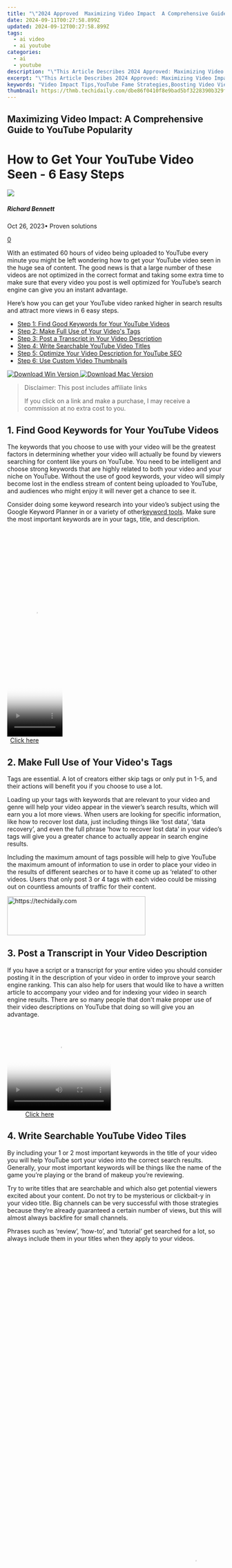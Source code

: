 ```yaml
---
title: "\"2024 Approved  Maximizing Video Impact  A Comprehensive Guide to YouTube Popularity\""
date: 2024-09-11T00:27:58.899Z
updated: 2024-09-12T00:27:58.899Z
tags:
  - ai video
  - ai youtube
categories:
  - ai
  - youtube
description: "\"This Article Describes 2024 Approved: Maximizing Video Impact: A Comprehensive Guide to YouTube Popularity\""
excerpt: "\"This Article Describes 2024 Approved: Maximizing Video Impact: A Comprehensive Guide to YouTube Popularity\""
keywords: "Video Impact Tips,YouTube Fame Strategies,Boosting Video Views,YouTube Content Growth,Enhancing Video Popularity,Video Engagement Techniques,Increasing Video Reach"
thumbnail: https://thmb.techidaily.com/dbe86f0410f8e9bad5bf3228390b329f698cfe445d25a553d85696ff0b2a85a2.jpg
---
```


## Maximizing Video Impact: A Comprehensive Guide to YouTube Popularity

# How to Get Your YouTube Video Seen - 6 Easy Steps

![](https://images.wondershare.com/filmora/article-images/richard-bennett.jpg)

##### Richard Bennett

 Oct 26, 2023• Proven solutions

[0](#commentsBoxSeoTemplate)

With an estimated 60 hours of video being uploaded to YouTube every minute you might be left wondering how to get your YouTube video seen in the huge sea of content. The good news is that a large number of these videos are not optimized in the correct format and taking some extra time to make sure that every video you post is well optimized for YouTube’s search engine can give you an instant advantage.

Here’s how you can get your YouTube video ranked higher in search results and attract more views in 6 easy steps.

* [Step 1: Find Good Keywords for Your YouTube Videos](#one)
* [Step 2: Make Full Use of Your Video's Tags](#two)
* [Step 3: Post a Transcript in Your Video Description](#three)
* [Step 4: Write Searchable YouTube Video Titles](#four)
* [Step 5: Optimize Your Video Description for YouTube SEO](#five)
* [Step 6: Use Custom Video Thumbnails](#six)

[![Download Win Version](https://images.wondershare.com/filmora/guide/download-btn-win.jpg) ](https://tools.techidaily.com/wondershare/filmora/download/) [![Download Mac Version](https://images.wondershare.com/filmora/guide/download-btn-mac.jpg) ](https://tools.techidaily.com/wondershare/filmora/download/)


>  Disclaimer: This post includes affiliate links
>
>  If you click on a link and make a purchase, I may receive a commission at no extra cost to you.
>



## 1\. Find Good Keywords for Your YouTube Videos

The keywords that you choose to use with your video will be the greatest factors in determining whether your video will actually be found by viewers searching for content like yours on YouTube. You need to be intelligent and choose strong keywords that are highly related to both your video and your niche on YouTube. Without the use of good keywords, your video will simply become lost in the endless stream of content being uploaded to YouTube, and audiences who might enjoy it will never get a chance to see it.

Consider doing some keyword research into your video’s subject using the Google Keyword Planner in or a variety of other[keyword tools](https://tools.techidaily.com/wondershare/filmora/download/). Make sure the most important keywords are in your tags, title, and description.





<!-- affiliate ads begin -->
<span id="1975562">
					<video width="128" height="480" style="cursor:pointer"
           poster="//a.impactradius-go.com/display-clicktoplayimage/1975562.png"
           onclick="if(!this.playClicked){this.play();this.setAttribute('controls',true);this.playClicked=true;}">
	   <source src="//a.impactradius-go.com/display-ad/22993-1975562">
	   <img src="//a.impactradius-go.com/display-clicktoplayimage/1975562.png" style="border: none; height: 100%; width: 100%; object-fit: contain">
	</video>
	<div style="width:80px;text-align:center"><a href="javascript:window.open(decodeURIComponent('https%3A%2F%2Fhomestyler.sjv.io%2Fc%2F5597632%2F1975562%2F22993'), '_blank');void(0);">Click here</a></div>
</span>
<img height="0" width="0" src="https://imp.pxf.io/i/5597632/1975562/22993" style="position:absolute;visibility:hidden;" border="0" />
<!-- affiliate ads end -->




## 2\. Make Full Use of Your Video's Tags

Tags are essential. A lot of creators either skip tags or only put in 1-5, and their actions will benefit you if you choose to use a lot.

Loading up your tags with keywords that are relevant to your video and genre will help your video appear in the viewer’s search results, which will earn you a lot more views. When users are looking for specific information, like how to recover lost data, just including things like ‘lost data’, ‘data recovery’, and even the full phrase ‘how to recover lost data’ in your video’s tags will give you a greater chance to actually appear in search engine results.

Including the maximum amount of tags possible will help to give YouTube the maximum amount of information to use in order to place your video in the results of different searches or to have it come up as ‘related’ to other videos. Users that only post 3 or 4 tags with each video could be missing out on countless amounts of traffic for their content.





<!-- affiliate ads begin -->
<a href="https://wigfever.sjv.io/c/5597632/2014853/22899" target="_top" id="2014853">
  <img src="//a.impactradius-go.com/display-ad/22899-2014853" border="0" alt="https://techidaily.com" width="320" height="90"/>
</a>
<img height="0" width="0" src="https://wigfever.sjv.io/i/5597632/2014853/22899" style="position:absolute;visibility:hidden;" border="0" />
<!-- affiliate ads end -->




## 3\. Post a Transcript in Your Video Description

If you have a script or a transcript for your entire video you should consider posting it in the description of your video in order to improve your search engine ranking. This can also help for users that would like to have a written article to accompany your video and for indexing your video in search engine results. There are so many people that don't make proper use of their video descriptions on YouTube that doing so will give you an advantage.





<!-- affiliate ads begin -->
<span id="1265663">
					<video width="240" height="200" style="cursor:pointer"
           poster="//a.impactradius-go.com/display-clicktoplayimage/1265663.png"
           onclick="if(!this.playClicked){this.play();this.setAttribute('controls',true);this.playClicked=true;}">
	   <source src="//a.impactradius-go.com/display-ad/4482-1265663">
	   <img src="//a.impactradius-go.com/display-clicktoplayimage/1265663.png" style="border: none; height: 100%; width: 100%; object-fit: contain">
	</video>
	<div style="width:150px;text-align:center"><a href="javascript:window.open(decodeURIComponent('https%3A%2F%2Fmartinic.evyy.net%2Fc%2F5597632%2F1265663%2F4482'), '_blank');void(0);">Click here</a></div>
</span>
<img height="0" width="0" src="https://imp.pxf.io/i/5597632/1265663/4482" style="position:absolute;visibility:hidden;" border="0" />
<!-- affiliate ads end -->




## 4\. Write Searchable YouTube Video Tiles

By including your 1 or 2 most important keywords in the title of your video you will help YouTube sort your video into the correct search results. Generally, your most important keywords will be things like the name of the game you’re playing or the brand of makeup you’re reviewing.

Try to write titles that are searchable and which also get potential viewers excited about your content. Do not try to be mysterious or clickbait-y in your video title. Big channels can be very successful with those strategies because they’re already guaranteed a certain number of views, but this will almost always backfire for small channels.

Phrases such as ‘review’, ‘how-to’, and ‘tutorial’ get searched for a lot, so always include them in your titles when they apply to your videos.





<!-- affiliate ads begin -->
<span id="1531882">
					<video width="864" height="1536" style="cursor:pointer"
           poster="//a.impactradius-go.com/display-clicktoplayimage/1531882.png"
           onclick="if(!this.playClicked){this.play();this.setAttribute('controls',true);this.playClicked=true;}">
	   <source src="//a.impactradius-go.com/display-ad/16446-1531882">
	   <img src="//a.impactradius-go.com/display-clicktoplayimage/1531882.png" style="border: none; height: 100%; width: 100%; object-fit: contain">
	</video>
	<div style="width:540px;text-align:center"><a href="javascript:window.open(decodeURIComponent('https%3A%2F%2Flaganoo.pxf.io%2Fc%2F5597632%2F1531882%2F16446'), '_blank');void(0);">Click here</a></div>
</span>
<img height="0" width="0" src="https://imp.pxf.io/i/5597632/1531882/16446" style="position:absolute;visibility:hidden;" border="0" />
<!-- affiliate ads end -->




## 5\. Optimize your Video Description for YouTube SEO

Video descriptions should generally include around 4000 characters (about 900 words) in which you describe the content of your YouTube video, include important keywords, provide links to your other social media accounts, and ask viewers to subscribe. Using up all the space in your description is a good way to ensure you’re getting the maximum search value out of it.

If you use a lot of products in your videos (i.e. you make cooking videos, so your favorite frying pan is in a lot of shots) then it is a good idea to look into affiliate programs. Amazon has one of the best. If you become an affiliate you can post links to the products you use in your video description and, if a viewer follows one and buys something (even if it’s not the thing you liked to) you’ll earn a commission. This won’t help you with search rankings, but it’s a nice bonus.





<!-- affiliate ads begin -->
<a href="https://appsumo.8odi.net/c/5597632/2123727/7443" target="_top" id="2123727">
  <img src="//a.impactradius-go.com/display-ad/7443-2123727" border="0" alt="https://techidaily.com" width="728" height="90"/>
</a>
<img height="0" width="0" src="https://appsumo.8odi.net/i/5597632/2123727/7443" style="position:absolute;visibility:hidden;" border="0" />
<!-- affiliate ads end -->




## 6\. Use Custom Video Thumbnails

A [custom thumbnail](https://tools.techidaily.com/wondershare/filmora/download/) is an excellent way to make your videos stand out ([check out these awesome thumbnail makers](https://tools.techidaily.com/wondershare/filmora/download/)). A good thumbnail is its own piece of quality, customized, visual content that has the power to draw in audiences from search engine results. Make sure to take thumbnail-specific photos and perfect those images with text and graphics in Photoshop or a free alternative like Canva.

Custom thumbnails come with new metadata for your video and they can often be indexed in Google image searches along with the video content that you create. This means that you will have access to a text search via Google (your video title and description), video searches via Google, a video search via YouTube, and an image search via Google too.

In order to[create a thumbnail that stands out](https://tools.techidaily.com/wondershare/filmora/download/) and attracts more views, you should first search for your video’s title on YouTube and see what kinds of thumbnails come up. You want your thumbnail to be enough like the results that viewers recognize it as being on the same topic, and different enough that it doesn’t fade into the crowd (a good strategy is to use a splash of color the other creators haven’t included).

If you are interested in generating more traffic to any YouTube video be sure to follow these 6 steps for how to get your YouTube video seen (and check out [4 more here!](https://tools.techidaily.com/wondershare/filmora/download/)).

![author avatar](https://images.wondershare.com/filmora/article-images/richard-bennett.jpg)





<!-- affiliate ads begin -->
<a href="https://unicoeye.pxf.io/c/5597632/2134495/18498" target="_top" id="2134495">
  <img src="//a.impactradius-go.com/display-ad/18498-2134495" border="0" alt="https://techidaily.com" width="728" height="90"/>
</a>
<img height="0" width="0" src="https://unicoeye.pxf.io/i/5597632/2134495/18498" style="position:absolute;visibility:hidden;" border="0" />
<!-- affiliate ads end -->




Richard Bennett

Richard Bennett is a writer and a lover of all things video.

Follow @Richard Bennett


<ins class="adsbygoogle"
     style="display:block"
     data-ad-format="autorelaxed"
     data-ad-client="ca-pub-7571918770474297"
     data-ad-slot="1223367746"></ins>



<ins class="adsbygoogle"
     style="display:block"
     data-ad-client="ca-pub-7571918770474297"
     data-ad-slot="8358498916"
     data-ad-format="auto"
     data-full-width-responsive="true"></ins>





<span class="atpl-alsoreadstyle">Also read:</span>
<div><ul>
<li><a href="https://facebook-record-videos.techidaily.com/new-2024-approved-discovering-the-secrets-of-asmr-media/"><u>[New] 2024 Approved Discovering the Secrets of ASMR Media</u></a></li>
<li><a href="https://youtube-sure.techidaily.com/iscovering-beyond-vidcon-key-youtube-occasions/"><u>[New] Discovering Beyond VidCon Key Youtube Occasions</u></a></li>
<li><a href="https://youtube-sure.techidaily.com/nchanting-viewers-the-art-of-crafting-engaging-youtube-description-templates-for-2024/"><u>[New] Enchanting Viewers The Art of Crafting Engaging YouTube Description Templates for 2024</u></a></li>
<li><a href="https://youtube-sure.techidaily.com/xpert-list-of-websites-ease-up-on-youtube-videos-and-templates-for-2024/"><u>[New] Expert List of Websites Ease Up on Youtube Videos and Templates for 2024</u></a></li>
<li><a href="https://youtube-sure.techidaily.com/ash-tags-that-catapult-you-to-6k-views-on-youtube/"><u>[New] Hash Tags That Catapult You to 6K Views on YouTube</u></a></li>
<li><a href="https://youtube-sure.techidaily.com/ow-to-spot-and-secure-top-monetization-potential/"><u>[New] How to Spot and Secure Top Monetization Potential</u></a></li>
<li><a href="https://youtube-sure.techidaily.com/n-2024-harnessing-youtubes-power-for-maximum-earnings-via-adsense/"><u>[New] In 2024, Harnessing YouTube's Power for Maximum Earnings via AdSense</u></a></li>
<li><a href="https://youtube-sure.techidaily.com/uick-youtube-revenue-assessments-available-for-2024/"><u>[New] Quick YouTube Revenue Assessments Available for 2024</u></a></li>
<li><a href="https://article-helps.techidaily.com/new-the-art-of-engaging-viewers-alive-in-the-age-of-virtual-gatherings/"><u>[New] The Art of Engaging Viewers Alive in the Age of Virtual Gatherings</u></a></li>
<li><a href="https://youtube-sure.techidaily.com/ed-2024-approved-audiovisual-virtuoso-capturing-emotion-in-harmony/"><u>[Updated] 2024 Approved Audiovisual Virtuoso Capturing Emotion in Harmony</u></a></li>
<li><a href="https://youtube-sure.techidaily.com/ed-2024-approved-mastering-the-art-of-discovering-elusive-youtube-videos/"><u>[Updated] 2024 Approved Mastering the Art of Discovering Elusive YouTube Videos</u></a></li>
<li><a href="https://youtube-sure.techidaily.com/ed-achieving-success-in-your-youtube-endeavours-a-step-by-step-blueprint-for-2024/"><u>[Updated] Achieving Success in Your YouTube Endeavours A Step-by-Step Blueprint for 2024</u></a></li>
<li><a href="https://youtube-sure.techidaily.com/ed-breakdown-of-youtubes-money-making-mechanisms-cpm/"><u>[Updated] Breakdown of YouTube’s Money-Making Mechanisms (CPM)</u></a></li>
<li><a href="https://youtube-sure.techidaily.com/ed-cross-media-content-flow-from-youtube-to-thirtyplus-others-for-2024/"><u>[Updated] Cross-Media Content Flow From YouTube to Thirty+ Others for 2024</u></a></li>
<li><a href="https://youtube-sure.techidaily.com/ed-in-2024-breaking-the-mold-pushing-a-video-into-hot-water/"><u>[Updated] In 2024, Breaking the Mold Pushing a Video Into Hot Water</u></a></li>
<li><a href="https://screen-recording.techidaily.com/updated-in-2024-mastering-minecraft-recording-on-mac-a-step-by-step-guide/"><u>[Updated] In 2024, Mastering Minecraft Recording on Mac A Step-by-Step Guide</u></a></li>
<li><a href="https://youtube-sure.techidaily.com/ed-in-2024-top-10-youtube-business-channels-and-how-to-create-one-easily/"><u>[Updated] In 2024, Top 10 YouTube Business Channels and How to Create One Easily</u></a></li>
<li><a href="https://on-screen-recording.techidaily.com/2024-approved-how-to-record-a-voice-over-for-a-video/"><u>2024 Approved How To Record A Voice Over For A Video</u></a></li>
<li><a href="https://win11.techidaily.com/addressing-connectivity-issues-fix-iphone-images-not-uploading-in-windows/"><u>Addressing Connectivity Issues: Fix iPhone Images Not Uploading in Windows</u></a></li>
<li><a href="https://win11.techidaily.com/compact-connoisseurs-panasonic-choice/"><u>Compact Connoisseur's Panasonic Choice</u></a></li>
<li><a href="https://youtube-sure.techidaily.com/ting-engagement-strategic-use-of-youtube-titles-for-2024/"><u>Elevating Engagement Strategic Use of Youtube Titles for 2024</u></a></li>
<li><a href="https://youtube-sure.techidaily.com/o-rotate-youtube-videos-by-any-angle-for-2024/"><u>How to Rotate YouTube Videos by Any Angle for 2024</u></a></li>
<li><a href="https://ios-unlock.techidaily.com/in-2024-how-to-unlock-stolen-iphone-12-pro-in-different-conditionsin-by-drfone-ios/"><u>In 2024, How To Unlock Stolen iPhone 12 Pro In Different Conditionsin</u></a></li>
<li><a href="https://youtube-sure.techidaily.com/24-leveraging-synergies-how-to-choose-ideal-youtube-duosgroups/"><u>In 2024, Leveraging Synergies How to Choose Ideal YouTube Duos/Groups</u></a></li>
<li><a href="https://screen-video-capture.techidaily.com/in-2024-screen-recorder-apps-for-iphoneipad-users/"><u>In 2024, Screen Recorder Apps for iPhone/iPad Users</u></a></li>
<li><a href="https://youtube-sure.techidaily.com/pathfinder-wrath-of-the-righteous-persistent-crash-issues-solved/"><u>Pathfinder: Wrath of the Righteous Persistent Crash Issues Solved</u></a></li>
<li><a href="https://youtube-sure.techidaily.com/le-pictures-download-for-free/"><u>Profile Pictures - Download for FREE</u></a></li>
<li><a href="https://review-topics.techidaily.com/recover-iphone-14-pro-max-data-from-ios-itunes-backup-drfone-by-drfone-ios-data-recovery-ios-data-recovery/"><u>Recover iPhone 14 Pro Max Data From iOS iTunes Backup | Dr.fone</u></a></li>
<li><a href="https://youtube-sure.techidaily.com/mic-revelry-selecting-ultimate-event-templates/"><u>Rhythmic Revelry Selecting Ultimate Event Templates</u></a></li>
<li><a href="https://techidaily.com/samsung-galaxy-s24-ultra-support-turn-off-screen-lock-by-drfone-android-unlock-android-unlock/"><u>Samsung Galaxy S24 Ultra support - Turn Off Screen Lock.</u></a></li>
<li><a href="https://youtube-sure.techidaily.com/ing-out-on-youtube-setting-up-starting-to-earn/"><u>Starting Out on YouTube Setting Up, Starting to Earn</u></a></li>
<li><a href="https://screen-capture.techidaily.com/step-by-step-instructions-for-universal-recording-of-youtube-lives/"><u>Step-by-Step Instructions for Universal Recording of YouTube Lives</u></a></li>
</ul></div>




